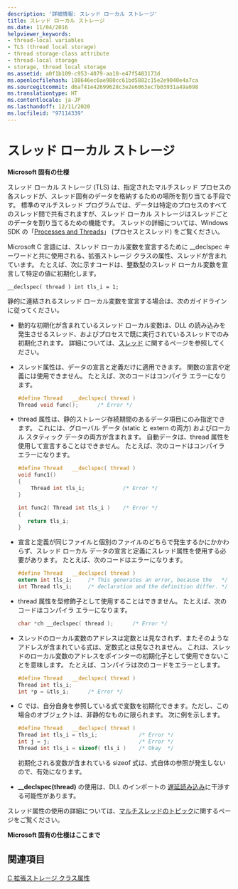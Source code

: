 ```yaml
---
description: '詳細情報: スレッド ローカル ストレージ'
title: スレッド ローカル ストレージ
ms.date: 11/04/2016
helpviewer_keywords:
- thread-local variables
- TLS (thread local storage)
- thread storage-class attribute
- thread-local storage
- storage, thread local storage
ms.assetid: a0f1b109-c953-4079-aa10-e47f5483173d
ms.openlocfilehash: 188646ec6ae980cc61bd5882c15e2e9040e4a7ca
ms.sourcegitcommit: d6af41e42699628c3e2e6063ec7b03931a49a098
ms.translationtype: HT
ms.contentlocale: ja-JP
ms.lasthandoff: 12/11/2020
ms.locfileid: "97114339"
---
```

# <a name="thread-local-storage"></a>スレッド ローカル ストレージ

**Microsoft 固有の仕様**

スレッド ローカル ストレージ (TLS) は、指定されたマルチスレッド プロセスの各スレッドが、スレッド固有のデータを格納するための場所を割り当てる手段です。 標準のマルチスレッド プログラムでは、データは特定のプロセスのすべてのスレッド間で共有されますが、スレッド ローカル ストレージはスレッドごとのデータを割り当てるための機能です。 スレッドの詳細については、Windows SDK の「[Processes and Threads](/windows/win32/ProcThread/processes-and-threads)」 (プロセスとスレッド) をご覧ください。

Microsoft C 言語には、スレッド ローカル変数を宣言するために __declspec キーワードと共に使用される、拡張ストレージ クラスの属性、スレッドが含まれています。 たとえば、次に示すコードは、整数型のスレッド ローカル変数を宣言して特定の値に初期化します。

```
__declspec( thread ) int tls_i = 1;
```

静的に連結されるスレッド ローカル変数を宣言する場合は、次のガイドラインに従ってください。

- 動的な初期化が含まれているスレッド ローカル変数は、DLL の読み込みを発生させるスレッド、およびプロセスで既に実行されているスレッドでのみ初期化されます。 詳細については、[スレッド](../cpp/thread.md) に関するページを参照してください。

- スレッド属性は、データの宣言と定義だけに適用できます。 関数の宣言や定義には使用できません。 たとえば、次のコードはコンパイラ エラーになります。

    ```C
    #define Thread   __declspec( thread )
    Thread void func();      /* Error */
    ```

- thread 属性は、静的ストレージ存続期間のあるデータ項目にのみ指定できます。 これには、グローバル データ (static と extern の両方) およびローカル スタティック データの両方が含まれます。 自動データは、thread 属性を使用して宣言することはできません。 たとえば、次のコードはコンパイラ エラーになります。

    ```C
    #define Thread   __declspec( thread )
    void func1()
    {
        Thread int tls_i;            /* Error */
    }

    int func2( Thread int tls_i )    /* Error */
    {
       return tls_i;
    }
    ```

- 宣言と定義が同じファイルと個別のファイルのどちらで発生するかにかかわらず、スレッド ローカル データの宣言と定義にスレッド属性を使用する必要があります。 たとえば、次のコードはエラーになります。

    ```C
    #define Thread   __declspec( thread )
    extern int tls_i;     /* This generates an error, because the   */
    int Thread tls_i;     /* declaration and the definition differ. */
    ```

- thread 属性を型修飾子として使用することはできません。 たとえば、次のコードはコンパイラ エラーになります。

    ```C
    char *ch __declspec( thread );      /* Error */
    ```

- スレッドのローカル変数のアドレスは定数とは見なされず、またそのようなアドレスが含まれている式は、定数式とは見なされません。 これは、スレッドのローカル変数のアドレスをポインターの初期化子として使用できないことを意味します。 たとえば、コンパイラは次のコードをエラーとします。

    ```C
    #define Thread   __declspec( thread )
    Thread int tls_i;
    int *p = &tls_i;      /* Error */
    ```

- C では、自分自身を参照している式で変数を初期化できます。ただし、この場合のオブジェクトは、非静的なものに限られます。 次に例を示します。

    ```C
    #define Thread   __declspec( thread )
    Thread int tls_i = tls_i;             /* Error */
    int j = j;                            /* Error */
    Thread int tls_i = sizeof( tls_i )    /* Okay  */
    ```

   初期化される変数が含まれている sizeof 式は、式自体の参照が発生しないので、有効になります。

- **\_\_declspec(thread)** の使用は、DLL のインポートの [遅延読み込み](../build/reference/linker-support-for-delay-loaded-dlls.md)に干渉する可能性があります。

スレッド属性の使用の詳細については、[マルチスレッドのトピック](../parallel/multithreading-support-for-older-code-visual-cpp.md)に関するページをご覧ください。

**Microsoft 固有の仕様はここまで**

## <a name="see-also"></a>関連項目

[C 拡張ストレージ クラス属性](../c-language/c-extended-storage-class-attributes.md)
